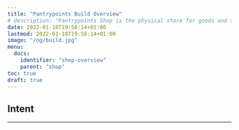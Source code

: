 ```yaml
---
title: "Pantrypoints Build Overview"
# description: "Pantrypoints Shop is the physical store for goods and services circulated through the Pantrypoints system"
date: 2022-01-18T19:58:14+01:00
lastmod: 2022-01-18T19:58:14+01:00
image: "/og/build.jpg"
menu:
  docs:
    identifier: "shop-overview"
    parent: "shop"    
toc: true
draft: true
---
```



## Intent

<!-- Pantrypoints Shop is where the moneyless system meets the money system. It is where in-kind revenue is converted to money revenue.  -->


---



